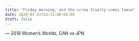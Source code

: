 ```yaml
---
title: "Friday morning, and the screw finally comes loose"
date: 2020-03-21T13:11:00-05:00
draft: false
---
```

— 2018 Women’s Worlds, CAN vs JPN